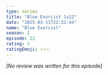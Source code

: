 ```yaml
---
type: series
title: "Blue Exorcist 1x22"
date: "2025-03-11T22:32:44"
name: "Blue Exorcist"
season: 1
episode: 22
rating: 3
ratingEmoji: ⭐️⭐️⭐️
---
```


*[No review was written for this episode]*
